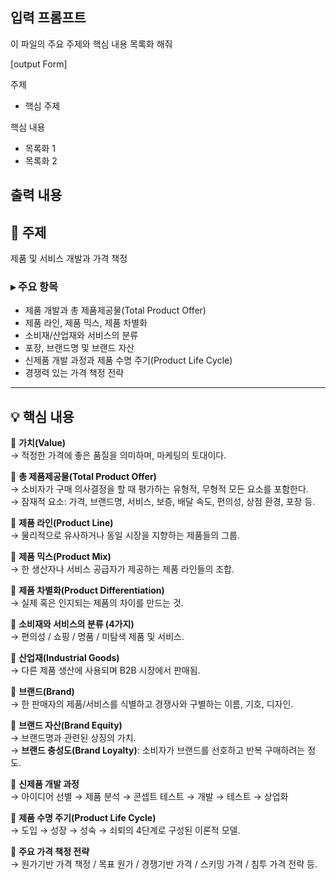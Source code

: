 ## 입력 프롬프트
이 파일의 주요 주제와 핵심 내용 목록화 해줘

[output Form]


주제
- 핵심 주제

핵심 내용
- 목록화 1
- 목록화 2

출력 내용
---
## 🧩 주제
제품 및 서비스 개발과 가격 책정  

### ▸ 주요 항목
- 제품 개발과 총 제품제공물(Total Product Offer)  
- 제품 라인, 제품 믹스, 제품 차별화  
- 소비재/산업재와 서비스의 분류  
- 포장, 브랜드명 및 브랜드 자산  
- 신제품 개발 과정과 제품 수명 주기(Product Life Cycle)  
- 경쟁력 있는 가격 책정 전략  


---

## 💡 핵심 내용

🔹 **가치(Value)**  
→ 적정한 가격에 좋은 품질을 의미하며, 마케팅의 토대이다.  

🔹 **총 제품제공물(Total Product Offer)**  
→ 소비자가 구매 의사결정을 할 때 평가하는 유형적, 무형적 모든 요소를 포함한다.  
→ 잠재적 요소: 가격, 브랜드명, 서비스, 보증, 배달 속도, 편의성, 상점 환경, 포장 등.  

🔹 **제품 라인(Product Line)**  
→ 물리적으로 유사하거나 동일 시장을 지향하는 제품들의 그룹.  

🔹 **제품 믹스(Product Mix)**  
→ 한 생산자나 서비스 공급자가 제공하는 제품 라인들의 조합.  

🔹 **제품 차별화(Product Differentiation)**  
→ 실제 혹은 인지되는 제품의 차이를 만드는 것.  

🔹 **소비재와 서비스의 분류 (4가지)**  
→ 편의성 / 쇼핑 / 명품 / 미탐색 제품 및 서비스.  

🔹 **산업재(Industrial Goods)**  
→ 다른 제품 생산에 사용되며 B2B 시장에서 판매됨.  

🔹 **브랜드(Brand)**  
→ 한 판매자의 제품/서비스를 식별하고 경쟁사와 구별하는 이름, 기호, 디자인.  

🔹 **브랜드 자산(Brand Equity)**  
→ 브랜드명과 관련된 상징의 가치.  
→ **브랜드 충성도(Brand Loyalty)**: 소비자가 브랜드를 선호하고 반복 구매하려는 정도.  

🔹 **신제품 개발 과정**  
→ 아이디어 선별 → 제품 분석 → 콘셉트 테스트 → 개발 → 테스트 → 상업화  

🔹 **제품 수명 주기(Product Life Cycle)**  
→ 도입 → 성장 → 성숙 → 쇠퇴의 4단계로 구성된 이론적 모델.  

🔹 **주요 가격 책정 전략**  
→ 원가기반 가격 책정 / 목표 원가 / 경쟁기반 가격 / 스키밍 가격 / 침투 가격 전략 등.


